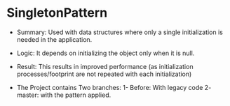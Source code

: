 # SingletonPattern

- Summary: Used with data structures where only a single initialization is needed in the application. 
- Logic: It depends on initializing the object only when it is null.
- Result: This results in improved performance (as initialization processes/footprint are not repeated with each initialization)

- The Project contains Two branches:
      1- Before: With legacy code 
      2- master: with the pattern applied.
